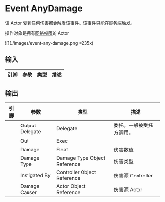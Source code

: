 # Event AnyDamage

该 Actor 受到任何伤害都会触发该事件。该事件只能在服务端触发。

操作对象是拥有[网络权限](https://docs.unrealengine.com/4.27/en-US/BlueprintAPI/Networking_1/HasAuthority/)的 Actor

![](./images/event-any-damage.png =235x)

## 输入
| 引脚 | 参数 | 类型 | 描述 |
| -- | -- | -- | -- |

## 输出
| 引脚 | 参数 | 类型 | 描述 |
| -- | -- | -- | -- |
| <IconDelegate /> | Output Delegate | Delegate | 委托，一般被受托方调用。
| <IconExec /> | Out | Exec | 
| <IconPin color="#7ef48f" /> | Damage | Float | 伤害数值 | 
| <IconPin color="#00a8f4" /> | Damage Type | Damage Type Object Reference | 伤害类型 | 
| <IconPin color="#00a8f4" /> | Instigated By | Controller Object Reference | 伤害源 Controller | 
| <IconPin color="#00a8f4" /> | Damage Causer | Actor Object Reference | 伤害源 Actor | 
